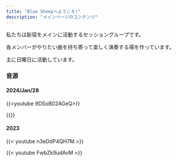 ```yaml
---
title: "Blue Sheepへようこそ!"
description: "メインページのコンテンツ"
---
```

私たちは新宿をメインに活動するセッショングループです。

各メンバーがやりたい曲を持ち寄って楽しく演奏する場を作っています。

主に日曜日に活動しています。


### 音源


#### 2024/Jan/28
{{<youtube 9DSoB02AGeQ>}}

{{<youtube Ej5s9iZ0zCs>}}

#### 2023

{{< youtube n3eDdP4QH7M >}}

{{< youtube FwbZk9udAvM >}}
